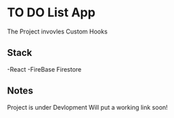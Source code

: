 # TO DO List App

The Project invovles Custom Hooks

## Stack

-React
-FireBase Firestore

## Notes

Project is under Devlopment
Will put a working link soon!
